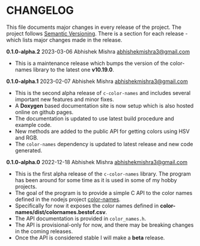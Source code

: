 # CHANGELOG
This file documents major changes in every release of the project. 
The project follows [Semantic Versioning](https://semver.org/). There is a 
section for each release - which lists major changes made in the release.

**0.1.0-alpha.2**  2023-03-06 Abhishek Mishra  <abhishekmishra3@gmail.com>

- This is a maintenance release which bumps the version of the color-names
  library to the latest one **v10.19.0**.

**0.1.0-alpha.1**  2023-02-07 Abhishek Mishra  <abhishekmishra3@gmail.com>

- This is the second alpha release of `c-color-names` and includes several
  important new features and minor fixes.
- A **Doxygen** based documentation site is now setup which is also hosted
  online on github pages.
- The documentation is updated to use latest build procedure and example code.
- New methods are added to the public API for getting colors using HSV and RGB.
- The `color-names` dependency is updated to latest release and new code
  generated.

**0.1.0-alpha.0**  2022-12-18 Abhishek Mishra  <abhishekmishra3@gmail.com>

- This is the first alpha release of the `c-color-names` library. The program 
  has been around for some time as it is used in some of my hobby projects.
- The goal of the program is to provide a simple C API to the color names 
  defined in the nodejs project 
  [color-names](https://github.com/meodai/color-names).
- Specifically for now it exposes the color names defined in 
  **color-names/dist/colornames.bestof.csv**.
- The API documentation is provided in `color_names.h`.
- The API is provisional-only for now, and there may be breaking changes in 
  the coming releases.
- Once the API is considered stable I will make a **beta** release.
